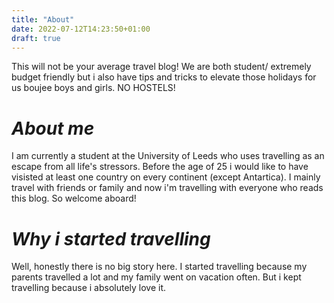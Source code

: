 ```yaml
---
title: "About"
date: 2022-07-12T14:23:50+01:00
draft: true
---
```

This will not be your average travel blog! We are both student/ extremely budget friendly but i also have tips and tricks to elevate those holidays for us boujee boys and girls. NO HOSTELS!

# *__About me__*
I am currently a student at the University of Leeds who uses travelling as an escape from all life's stressors. Before the age of 25 i would like to have visisted at least one country on every continent (except Antartica). I mainly travel with friends or family and now i'm travelling with everyone who reads this blog. So welcome aboard!

# *__Why i started travelling__*

Well, honestly there is no big story here. I started travelling because my parents travelled a lot and my family went on vacation often. But i kept travelling because i absolutely love it.